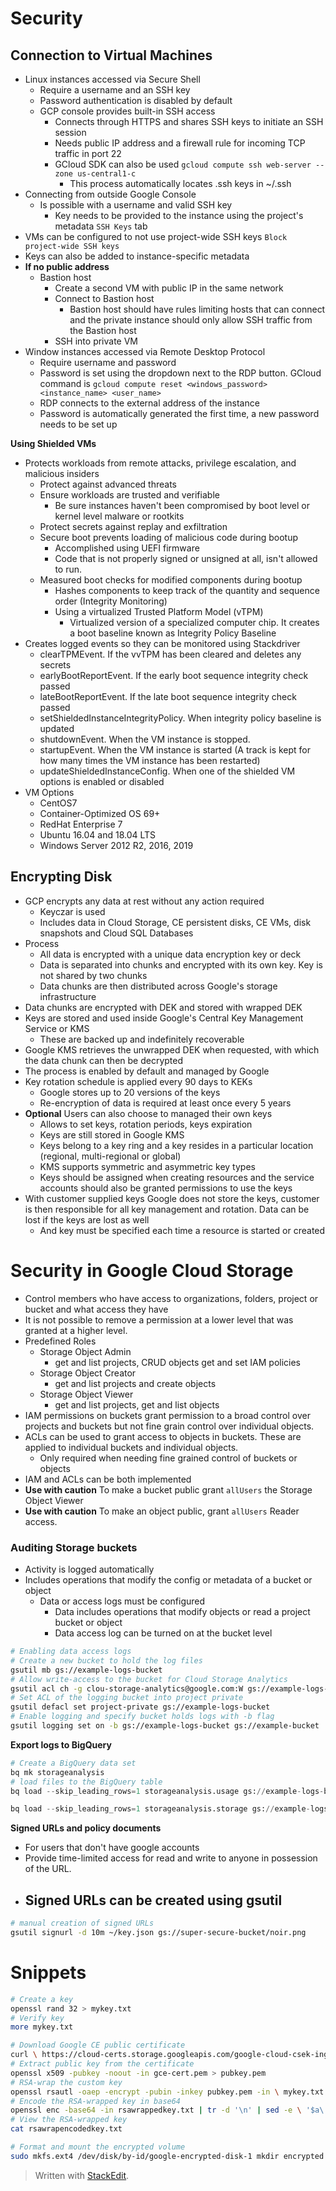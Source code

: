 # Security


## Connection to Virtual Machines

- Linux instances accessed via Secure Shell 
	- Require a username and an SSH key
	- Password authentication is disabled by default
	- GCP console provides built-in SSH access
		- Connects through HTTPS and shares SSH keys to initiate an SSH session
		- Needs public IP address and a firewall rule for incoming TCP traffic in port 22
		- GCloud SDK can also be used `gcloud compute ssh web-server --zone us-central1-c`
			- This process automatically locates .ssh keys in ~/.ssh
- Connecting from outside Google Console
	- Is possible with a username and valid SSH key
		- Key needs to be provided to the instance using the project's metadata `SSH Keys` tab
- VMs can be configured to not use project-wide SSH keys `Block project-wide SSH keys`
- Keys can also be added to instance-specific metadata
- **If no public address**
	- Bastion host
		- Create a second VM with public IP in the same network
		- Connect to Bastion host
			- Bastion host should have rules limiting hosts that can connect and the private instance should only allow SSH traffic from the Bastion host
		- SSH into private VM
- Window instances accessed via Remote Desktop Protocol
	- Require username and password
	- Password is set using the dropdown next to the RDP button. GCloud command is `gcloud compute reset <windows_password> <instance_name> <user_name>`
	- RDP connects to the external address of the instance
	- Password is automatically generated the first time, a new password needs to be set up

**Using Shielded VMs**

- Protects workloads from remote attacks, privilege escalation, and malicious insiders
	- Protect against advanced threats
	- Ensure workloads are trusted and verifiable
		- Be sure instances haven't been compromised by boot level or kernel level malware or rootkits
	- Protect secrets against replay and exfiltration
	- Secure boot prevents loading of malicious code during bootup
		- Accomplished using UEFI firmware
		- Code that is not properly signed or unsigned at all, isn't allowed to run.
	- Measured boot checks for modified components during bootup
		- Hashes components to keep track of the quantity and sequence order (Integrity Monitoring)
		- Using a virtualized Trusted Platform Model (vTPM)
			- Virtualized version of a specialized computer chip. It creates a boot baseline known as Integrity Policy Baseline
- Creates logged events so they can be monitored using Stackdriver
	- clearTPMEvent. If the vvTPM has been cleared and deletes any secrets 
	- earlyBootReportEvent. If the early boot sequence integrity check passed
	- lateBootReportEvent. If the late boot sequence integrity check passed
	- setShieldedInstanceIntegrityPolicy. When integrity policy baseline is updated
	- shutdownEvent. When the VM instance is stopped.
	- startupEvent. When the VM instance is started (A track is kept for how many times the VM instance has been restarted)
	- updateShieldedInstanceConfig. When one of the shielded VM options is enabled or disabled
- VM Options
	- CentOS7
	- Container-Optimized OS 69+
	- RedHat Enterprise 7
	- Ubuntu 16.04 and 18.04 LTS
	- Windows Server 2012 R2, 2016, 2019

## Encrypting Disk

- GCP encrypts any data at rest without any action required
	- Keyczar is used
	- Includes data in Cloud Storage, CE persistent disks, CE VMs, disk snapshots and Cloud SQL Databases
- Process
	- All data is encrypted with a unique data encryption key or deck
	- Data is separated into chunks and encrypted with its own key. Key is not shared by two chunks
	- Data chunks are then distributed across Google's storage infrastructure
- Data chunks are encrypted with DEK and stored with wrapped DEK
- Keys are stored and used inside Google's Central Key Management Service or KMS
	- These are backed up and indefinitely recoverable
- Google KMS retrieves the unwrapped DEK when requested, with which the data chunk can then be decrypted
- The process is enabled by default and managed by Google
- Key rotation schedule is applied every 90 days to KEKs
	- Google stores up to 20 versions of the keys
	- Re-encryption of data is required at least once every 5 years
- **Optional** Users can also choose to managed their own keys
	- Allows to set keys, rotation periods, keys expiration
	- Keys are still stored in Google KMS
	- Keys belong to a key ring and a key resides in a particular location (regional, multi-regional or global)
	- KMS supports symmetric and asymmetric key types
	- Keys should be assigned when creating resources and the service accounts should also be granted permissions to use the keys
- With customer supplied keys Google does not store the keys, customer is then responsible for all key management and rotation. Data can be lost if the keys are lost as well
	- And key must be specified each time a resource is started or created

# Security in Google Cloud Storage

- Control members who have access to organizations, folders, project or bucket and what access they have
- It is not possible to remove a permission at a lower level that was granted at a higher level.
- Predefined Roles
	- Storage Object Admin
		- get and list projects, CRUD objects get and set IAM policies
	- Storage Object Creator
		- get and list projects and create objects
	- Storage Object Viewer
		- get and list projects, get and list objects
- IAM permissions on buckets grant permission to a broad control over projects and buckets but not fine grain control over individual objects.
- ACLs can be used to grant access to objects in buckets. These are applied to individual buckets and individual objects.
	- Only required when needing fine grained control of buckets or objects
- IAM and ACLs can be both implemented
- **Use with caution** To make a bucket public grant `allUsers` the Storage Object Viewer
- **Use with caution** To make an object public, grant `allUsers` Reader access.

### Auditing Storage buckets
- Activity is logged automatically
- Includes operations that modify the config or metadata of a bucket or object
	- Data or access logs must be configured
		- Data includes operations that modify objects or read a project bucket or object
		- Data access log can be turned on at the bucket level

```bash
# Enabling data access logs
# Create a new bucket to hold the log files
gsutil mb gs://example-logs-bucket
# Allow write-access to the bucket for Cloud Storage Analytics
gsutil acl ch -g clou-storage-analytics@google.com:W gs://example-logs-bucket
# Set ACL of the logging bucket into project private
gsutil defacl set project-private gs://example-logs-bucket
# Enable logging and specify bucket holds logs with -b flag
gsutil logging set on -b gs://example-logs-bucket gs://example-bucket
```
**Export logs to BigQuery**

```python
# Create a BigQuery data set
bq mk storageanalysis
# load files to the BigQuery table
bq load --skip_leading_rows=1 storageanalysis.usage gs://example-logs-bucket/example-bucket_usage_2018_01_01_v0/cloud_storage_usage_schema_v0.json

bq load --skip_leading_rows=1 storageanalysis.storage gs://example-logs-bucket/example-bucket_usage_2018_01_01_v0/cloud_storage_usage_schema_v0.json
```

**Signed URLs and policy documents**
- For users that don't have google accounts
- Provide time-limited access for read and write to anyone in possession of the URL.
- Signed URLs can be created using gsutil
	- 

```bash
# manual creation of signed URLs
gsutil signurl -d 10m ~/key.json gs://super-secure-bucket/noir.png
```

# Snippets

```bash
# Create a key
openssl rand 32 > mykey.txt
# Verify key
more mykey.txt

# Download Google CE public certificate
curl \ https://cloud-certs.storage.googleapis.com/google-cloud-csek-ingress.pem \ > gce-cert.pem
# Extract public key from the certificate
openssl x509 -pubkey -noout -in gce-cert.pem > pubkey.pem
# RSA-wrap the custom key 
openssl rsautl -oaep -encrypt -pubin -inkey pubkey.pem -in \ mykey.txt -out rsawrappedkey.txt
# Encode the RSA-wrapped key in base64
openssl enc -base64 -in rsawrappedkey.txt | tr -d '\n' | sed -e \ '$a\' > rsawrapencodedkey.txt
# View the RSA-wrapped key
cat rsawrapencodedkey.txt

# Format and mount the encrypted volume
sudo mkfs.ext4 /dev/disk/by-id/google-encrypted-disk-1 mkdir encrypted sudo mount /dev/disk/by-id/google-encrypted-disk-1 encrypted/
```

> Written with [StackEdit](https://stackedit.io/).
<!--stackedit_data:
eyJoaXN0b3J5IjpbLTM5MzQwNjQyNywtMTM0OTI5NTAzMSwtMj
AzMzU1ODI4MSw0NDI5OTUzNzMsLTQ5MzUxOTIyMCwtOTY2NDYz
MjExLDUxMjMxNzcxLDE1NTk4OTQzMzUsNjUxNTU2Njc3XX0=
-->